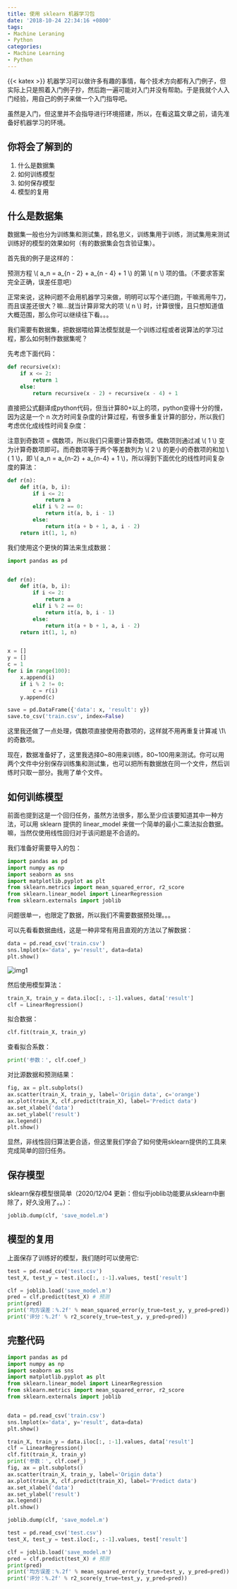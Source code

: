 ```yaml
---
title: 使用 sklearn 机器学习包
date: '2018-10-24 22:34:16 +0800'
tags:
- Machine Leraning
- Python
categories:
- Machine Learning
- Python
---
```

{{< katex >}}
机器学习可以做许多有趣的事情，每个技术方向都有入门例子，但实际上只是照着入门例子抄，然后跑一遍可能对入门并没有帮助。于是我就个人入门经验，用自己的例子来做一个入门指导吧。

虽然是入门，但这里并不会指导进行环境搭建，所以，在看这篇文章之前，请先准备好机器学习的环境。

## 你将会了解到的

1. 什么是数据集
2. 如何训练模型
3. 如何保存模型
4. 模型的复用

## 什么是数据集

数据集一般也分为训练集和测试集，顾名思义，训练集用于训练，测试集用来测试训练好的模型的效果如何（有的数据集会包含验证集）。

首先我的例子是这样的：

预测方程 \\( a_n = a_{n - 2} + a_{n - 4} + 1 \\) 的第 \\( n \\) 项的值。（不要求答案完全正确，误差任意吧）

正常来说，这种问题不会用机器学习来做，明明可以写个递归跑，干嘛焉用牛刀，而且误差还很大？嘛...就当计算非常大的项 \\( n \\) 时，计算很慢，且只想知道值大概范围，那么你可以继续往下看。。。

我们需要有数据集，把数据喂给算法模型就是一个训练过程或者说算法的学习过程，那么如何制作数据集呢？

先考虑下面代码：

```py
def recursive(x):
    if x <= 2:
        return 1
    else:
        return recursive(x - 2) + recursive(x - 4) + 1
```

直接把公式翻译成python代码，但当计算80+以上的项，python变得十分的慢，因为这是一个 n 次方时间复杂度的计算过程，有很多重复计算的部分，所以我们考虑优化成线性时间复杂度：

注意到奇数项 = 偶数项，所以我们只需要计算奇数项。偶数项则通过减 \\( 1 \\) 变为计算奇数项即可。而奇数项等于两个等差数列为 \\( 2 \\) 的更小的奇数项的和加 \\( 1 \\)，即 \\( a_n = a_{n-2} + a_{n-4} + 1 \\)，所以得到下面优化的线性时间复杂度的算法：

```py
def r(n):
    def it(a, b, i):
        if i <= 2:
            return a
        elif i % 2 == 0:
            return it(a, b, i - 1)
        else:
            return it(a + b + 1, a, i - 2)
    return it(1, 1, n)
```

我们使用这个更快的算法来生成数据：

```py
import pandas as pd


def r(n):
    def it(a, b, i):
        if i <= 2:
            return a
        elif i % 2 == 0:
            return it(a, b, i - 1)
        else:
            return it(a + b + 1, a, i - 2)
    return it(1, 1, n)


x = []
y = []
c = 1
for i in range(100):
    x.append(i)
    if i % 2 != 0:
        c = r(i)
    y.append(c)

save = pd.DataFrame({'data': x, 'result': y})
save.to_csv('train.csv', index=False)
```

这里我还做了一点处理，偶数项直接使用奇数项的，这样就不用再重复计算减 \\1\\ 的奇数项。

现在，数据准备好了，这里我选择0~80用来训练，80~100用来测试。你可以用两个文件中分别保存训练集和测试集，也可以把所有数据放在同一个文件，然后训练时只取一部分。我用了单个文件。

## 如何训练模型

前面也提到这是一个回归任务，虽然方法很多，那么至少应该要知道其中一种方法，可以用 sklearn 提供的 linear_model 来做一个简单的最小二乘法拟合数据。嘛，当然仅使用线性回归对于该问题是不合适的。

我们准备好需要导入的包：

```py
import pandas as pd
import numpy as np
import seaborn as sns
import matplotlib.pyplot as plt
from sklearn.metrics import mean_squared_error, r2_score
from sklearn.linear_model import LinearRegression
from sklearn.externals import joblib
```

问题很单一，也限定了数据，所以我们不需要数据预处理。。。

可以先看看数据曲线，这是一种非常有用且直观的方法以了解数据：

```py
data = pd.read_csv('train.csv')
sns.lmplot(x='data', y='result', data=data)
plt.show()
```

![img1](/img/Figure_1.png)

然后使用模型算法：

```py
train_X, train_y = data.iloc[:, :-1].values, data['result']
clf = LinearRegression()
```

拟合数据：

```py
clf.fit(train_X, train_y)
```

查看拟合系数：

```py
print('参数：', clf.coef_)
```

对比源数据和预测结果：

```py
fig, ax = plt.subplots()
ax.scatter(train_X, train_y, label='Origin data', c='orange')
ax.plot(train_X, clf.predict(train_X), label='Predict data')
ax.set_xlabel('data')
ax.set_ylabel('result')
ax.legend()
plt.show()
```

显然，非线性回归算法更合适，但这里我们学会了如何使用sklearn提供的工具来完成简单的回归任务。

## 保存模型

sklearn保存模型很简单（2020/12/04 更新：但似乎joblib功能要从sklearn中删除了，好久没用了。。）：

```py
joblib.dump(clf, 'save_model.m')
```

## 模型的复用

上面保存了训练好的模型，我们随时可以使用它:

```py
test = pd.read_csv('test.csv')
test_X, test_y = test.iloc[:, :-1].values, test['result']

clf = joblib.load('save_model.m')
pred = clf.predict(test_X) # 预测
print(pred)
print('均方误差：%.2f' % mean_squared_error(y_true=test_y, y_pred=pred))
print('评分：%.2f' % r2_score(y_true=test_y, y_pred=pred))
```

## 完整代码

```py
import pandas as pd
import numpy as np
import seaborn as sns
import matplotlib.pyplot as plt
from sklearn.linear_model import LinearRegression
from sklearn.metrics import mean_squared_error, r2_score
from sklearn.externals import joblib


data = pd.read_csv('train.csv')
sns.lmplot(x='data', y='result', data=data)
plt.show()

train_X, train_y = data.iloc[:, :-1].values, data['result']
clf = LinearRegression()
clf.fit(train_X, train_y)
print('参数：', clf.coef_)
fig, ax = plt.subplots()
ax.scatter(train_X, train_y, label='Origin data')
ax.plot(train_X, clf.predict(train_X), label='Predict data')
ax.set_xlabel('data')
ax.set_ylabel('result')
ax.legend()
plt.show()

joblib.dump(clf, 'save_model.m')

test = pd.read_csv('test.csv')
test_X, test_y = test.iloc[:, :-1].values, test['result']

clf = joblib.load('save_model.m')
pred = clf.predict(test_X) # 预测
print(pred)
print('均方误差：%.2f' % mean_squared_error(y_true=test_y, y_pred=pred))
print('评分：%.2f' % r2_score(y_true=test_y, y_pred=pred))
```
